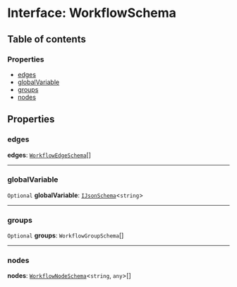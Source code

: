 # Interface: WorkflowSchema

## Table of contents

### Properties

* [edges](/auto-docs/interface/interfaces/WorkflowSchema.md#edges)
* [globalVariable](/auto-docs/interface/interfaces/WorkflowSchema.md#globalvariable)
* [groups](/auto-docs/interface/interfaces/WorkflowSchema.md#groups)
* [nodes](/auto-docs/interface/interfaces/WorkflowSchema.md#nodes)

## Properties

### edges

**edges**: [`WorkflowEdgeSchema`](/auto-docs/interface/interfaces/WorkflowEdgeSchema.md)\[]

***

### globalVariable

`Optional` **globalVariable**: [`IJsonSchema`](/auto-docs/interface/interfaces/IJsonSchema.md)<`string`>

***

### groups

`Optional` **groups**: `WorkflowGroupSchema`\[]

***

### nodes

**nodes**: [`WorkflowNodeSchema`](/auto-docs/interface/interfaces/WorkflowNodeSchema.md)<`string`, `any`>\[]
